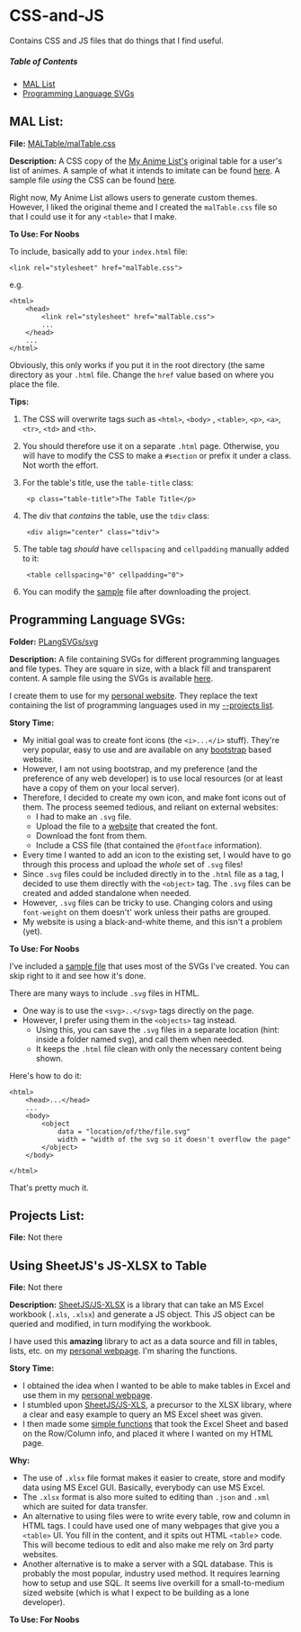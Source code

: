 # CSS-and-JS

Contains CSS and JS files that do things that I find useful.

##### Table of Contents  
* [MAL List](#mal-list)  
* [Programming Language SVGs](#programming-language-svgs)  


## MAL List: 
**File:** [MALTable/malTable.css](MALTable/malTable.css)

**Description:** A CSS copy of the [My Anime List's](http://myanimelist.net/) original table for a user's list of animes. A sample of what it intends to imitate can be found [here](MALTable/MALImage.png). A sample file *using* the CSS can be found [here](MALTable/sample_for_malTable.html).

Right now, My Anime List allows users to generate custom themes. However, I liked the original theme and I created the `malTable.css` file so that I could use it for any `<table>` that I make.

**To Use: For Noobs**

To include, basically add to your `index.html` file: 

	<link rel="stylesheet" href="malTable.css">

e.g.

```
<html>
	<head>
		<link rel="stylesheet" href="malTable.css">
		...
	</head>
	...
</html>

```
Obviously, this only works if you put it in the root directory (the same directory as your `.html` file. Change the `href` value based on where you place the file.

**Tips:** 

1. The CSS will overwrite tags such as `<html>`, `<body>` , `<table>`, `<p>`, `<a>`, `<tr>`, `<td>` and `<th>`. 

2. You should therefore use it on a separate `.html` page. Otherwise, you will have to modify the CSS to make a `#section` or prefix it under a class. Not worth the effort.

3. For the table's title, use the `table-title` class:
	
		<p class="table-title">The Table Title</p>

4. The div that *contains* the table, use the `tdiv` class: 

		<div align="center" class="tdiv">	

5. The table tag *should* have `cellspacing` and `cellpadding` manually added to it: 

		<table cellspacing="0" cellpadding="0">

6. You can modify the [sample](MALTable/sample_for_malTable.html) file after downloading the project.

## Programming Language SVGs: 

**Folder:** [PLangSVGs/svg](PLangSVGs/svg)

**Description:** A file containing SVGs for different programming languages and file types. They are square in size, with a black fill and transparent content. A sample file using the SVGs is available [here](PLangSVGs/sample_for_PLangSVGs.html).

I create them to use for my [personal website](http://kaushikg94.github.io). They replace the text containing the list of programming languages used in my [--projects list](http://kaushikg94.github.io/projects.html). 

**Story Time:**

* My initial goal was to create font icons (the `<i>...</i>` stuff). They're very popular, easy to use and are available on any [bootstrap](http://getbootstrap.com) based website. 
* However, I am not using bootstrap, and my preference (and the preference of any web developer) is to use local resources (or at least have a copy of them on your local server).
* Therefore, I decided to create my own icon, and make font icons out of them. The process seemed tedious, and reliant on external websites: 
	* I had to make an `.svg` file.
	* Upload the file to a [website](https://icomoon.io) that created the font.
	* Download the font from them.
	* Include a CSS file (that contained the `@fontface` information).
* Every time I wanted to add an icon to the existing set, I would have to go through this process and upload the *whole* set of `.svg` files!
* Since `.svg` files could be included directly in to the `.html` file as a tag, I decided to use them directly with the `<object>` tag. The `.svg` files can be created and added standalone when needed.
* However, `.svg` files can be tricky to use. Changing colors and using `font-weight` on them doesn't' work unless their paths are grouped. 
* My website is using a black-and-white theme, and this isn't a problem (yet).

**To Use: For Noobs**

I've included a [sample file](PLangSVGs/sample_for_PLangSVGs.html) that uses most of the SVGs I've created. You can skip right to it and see how it's done.

There are many ways to include `.svg` files in HTML. 

* One way is to use the `<svg>..</svg>` tags directly on the page.
* However, I prefer using them in the `<objects>` tag instead. 
	* Using this, you can save the `.svg` files in a separate location (hint: inside a folder named svg), and call them when needed. 
	* It keeps the `.html` file clean with only the necessary content being shown.  

Here's how to do it: 

```
<html>
    <head>...</head>
    ...
	<body>
		<object
			data = "location/of/the/file.svg"
			width = "width of the svg so it doesn't overflow the page"
		</object>
	</body>

</html>

```
That's pretty much it.


## Projects List: 

**File:** Not there

## Using SheetJS's JS-XLSX to Table

**File:** Not there

**Description:** [SheetJS/JS-XLSX]() is a library that can take an MS Excel workbook (`.xls`, `.xlsx`) and generate a JS object. This JS object can be queried and modified, in turn modifying the workbook. 

I have used this **amazing** library to act as a data source and fill in tables, lists, etc. on my [personal webpage](). I'm sharing the functions.

**Story Time:** 

* I obtained the idea when I wanted to be able to make tables in Excel and use them in my [personal webpage](). 
* I stumbled upon [SheetJS/JS-XLS](), a precursor to the XLSX library, where a clear and easy example to query an MS Excel sheet was given.
* I then made some [simple functions]() that took the Excel Sheet and based on the Row/Column info, and placed it where I wanted on my HTML page.

**Why:**

* The use of `.xlsx` file format makes it easier to create, store and modify data using MS Excel GUI. Basically, everybody can use MS Excel. 
* The `.xlsx` format is also more suited to editing than `.json` and `.xml` which are suited for data transfer.
* An alternative to using files were to write every table, row and column in HTML tags. I could have used one of many webpages that give you a `<table>` UI. You fill in the content, and it spits out HTML `<table`> code. This will become tedious to edit and also make me rely on 3rd party websites. 
* Another alternative is to make a server with a SQL database. This is probably the most popular, industry used method. It requires learning how to setup and use SQL. It seems live overkill for a small-to-medium sized website (which is what I expect to be building as a lone developer).

**To Use: For Noobs**